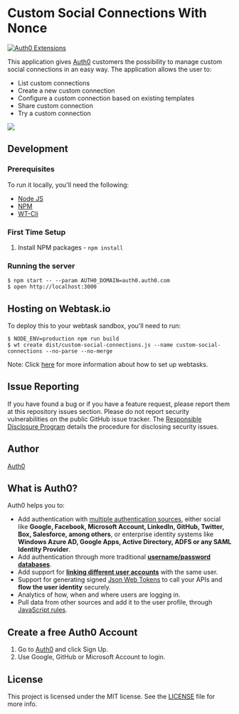 # Custom Social Connections With Nonce

[![Auth0 Extensions](http://cdn.auth0.com/extensions/assets/badge.svg)](https://sandbox.it.auth0.com/api/run/auth0-extensions/extensions-badge?webtask_no_cache=1)

This application gives [Auth0](https://auth0.com/) customers the possibility to manage custom social connections in an easy way.
The application allows the user to:

- List custom connections
- Create a new custom connection
- Configure a custom connection based on existing templates
- Share custom connection
- Try a custom connection

![](https://raw.githubusercontent.com/auth0/custom-social-connections/gh-pages/assets/img/1-Dashboard.png)

## Development

### Prerequisites

To run it locally, you'll need the following:

* [Node JS](http://nodejs.org/)
* [NPM](https://npmjs.org/)
* [WT-Cli](https://webtask.io/)

### First Time Setup

1. Install NPM packages - `npm install`

### Running the server

    $ npm start -- --param AUTH0_DOMAIN=auth0.auth0.com
    $ open http://localhost:3000

## Hosting on Webtask.io

To deploy this to your webtask sandbox, you'll need to run:

    $ NODE_ENV=production npm run build
    $ wt create dist/custom-social-connections.js --name custom-social-connections --no-parse --no-merge

Note: Click [here](https://webtask.io/) for more information about how to set up webtasks.

## Issue Reporting

If you have found a bug or if you have a feature request, please report them at this repository issues section. Please do not report security vulnerabilities on the public GitHub issue tracker. The [Responsible Disclosure Program](https://auth0.com/whitehat) details the procedure for disclosing security issues.

## Author

[Auth0](auth0.com)

## What is Auth0?

Auth0 helps you to:

* Add authentication with [multiple authentication sources](https://docs.auth0.com/identityproviders), either social like **Google, Facebook, Microsoft Account, LinkedIn, GitHub, Twitter, Box, Salesforce, among others**, or enterprise identity systems like **Windows Azure AD, Google Apps, Active Directory, ADFS or any SAML Identity Provider**.
* Add authentication through more traditional **[username/password databases](https://docs.auth0.com/mysql-connection-tutorial)**.
* Add support for **[linking different user accounts](https://docs.auth0.com/link-accounts)** with the same user.
* Support for generating signed [Json Web Tokens](https://docs.auth0.com/jwt) to call your APIs and **flow the user identity** securely.
* Analytics of how, when and where users are logging in.
* Pull data from other sources and add it to the user profile, through [JavaScript rules](https://docs.auth0.com/rules).

## Create a free Auth0 Account

1. Go to [Auth0](https://auth0.com) and click Sign Up.
2. Use Google, GitHub or Microsoft Account to login.

## License

This project is licensed under the MIT license. See the [LICENSE](LICENSE) file for more info.
